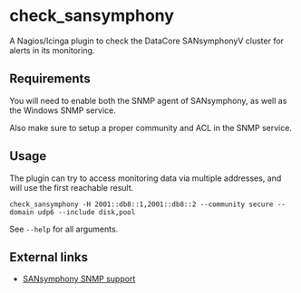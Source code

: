 check_sansymphony
=================

A Nagios/Icinga plugin to check the DataCore SANsymphonyV cluster for alerts in
its monitoring.

## Requirements

You will need to enable both the SNMP agent of SANsymphony, as well as the Windows SNMP service.

Also make sure to setup a proper community and ACL in the SNMP service.

## Usage

The plugin can try to access monitoring data via multiple addresses, and will use the first reachable result.

```
check_sansymphony -H 2001::db8::1,2001::db8::2 --community secure --domain udp6 --include disk,pool
```

See `--help` for all arguments.

## External links

* [SANsymphony SNMP support](http://www.datacore.com/SSV-webhelp/SNMP_Support.htm)
